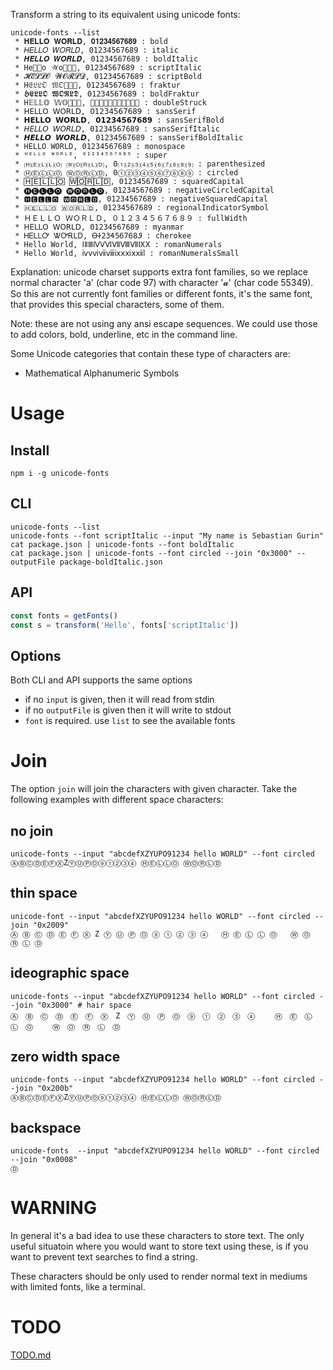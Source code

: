 Transform a string to its equivalent using unicode fonts:

```
unicode-fonts --list
 * 𝐇𝐄𝐋𝐋𝐎 𝐖𝐎𝐑𝐋𝐃, 𝟎𝟏𝟐𝟑𝟒𝟓𝟔𝟕𝟔𝟖𝟗 : bold
 * 𝐻𝐸𝐿𝐿𝑂 𝑊𝑂𝑅𝐿𝐷, 01234567689 : italic
 * 𝑯𝑬𝑳𝑳𝑶 𝑾𝑶𝑹𝑳𝑫, 01234567689 : boldItalic
 * He𝒧𝒧o 𝒲o𝒭𝒧𝒟, 01234567689 : scriptItalic
 * 𝓗𝓔𝓛𝓛𝓞 𝓦𝓞𝓡𝓛𝓓, 01234567689 : scriptBold
 * H𝔈𝔏𝔏𝔒 𝔚𝔒𝔕𝔏𝔇, 01234567689 : fraktur
 * 𝕳𝕰𝕷𝕷𝕺 𝖂𝕺𝕽𝕷𝕯, 01234567689 : boldFraktur
 * H𝔼𝕃𝕃𝕆 𝕎𝕆𝕉𝕃𝔻, 𝟘𝟙𝟚𝟛𝟜𝟝𝟞𝟟𝟞𝟠𝟡 : doubleStruck
 * 𝖧𝖤𝖫𝖫𝖮 𝖶𝖮𝖱𝖫𝖣, 𝟢𝟣𝟤𝟥𝟦𝟧𝟨𝟩𝟨𝟪𝟫 : sansSerif
 * 𝗛𝗘𝗟𝗟𝗢 𝗪𝗢𝗥𝗟𝗗, 𝟬𝟭𝟮𝟯𝟰𝟱𝟲𝟳𝟲𝟴𝟵 : sansSerifBold
 * 𝘏𝘌𝘓𝘓𝘖 𝘞𝘖𝘙𝘓𝘋, 01234567689 : sansSerifItalic
 * 𝙃𝙀𝙇𝙇𝙊 𝙒𝙊𝙍𝙇𝘿, 01234567689 : sansSerifBoldItalic
 * 𝙷𝙴𝙻𝙻𝙾 𝚆𝙾𝚁𝙻𝙳, 𝟶𝟷𝟸𝟹𝟺𝟻𝟼𝟽𝟼𝟾𝟿 : monospace
 * ᴴᴱᴸᴸᴼ ᵂᴼᴿᴸᴰ, ⁰¹²³⁴⁵⁶⁷⁶⁸⁹ : super
 * 🄗🄔🄛🄛🄞 🄦🄞🄡🄛🄓, 0⑴⑵⑶⑷⑸⑹⑺⑹⑻⑼ : parenthesized
 * ⒽⒺⓁⓁⓄ ⓌⓄⓇⓁⒹ, 0①②③④⑤⑥⑦⑥⑧⑨ : circled
 * 🄷🄴🄻🄻🄾 🅆🄾🅁🄻🄳, 01234567689 : squaredCapital
 * 🅗🅔🅛🅛🅞 🅦🅞🅡🅛🅓, 01234567689 : negativeCircledCapital
 * 🅷🅴🅻🅻🅾 🆆🅾🆁🅻🅳, 01234567689 : negativeSquaredCapital
 * 🇭🇪🇱🇱🇴 🇼🇴🇷🇱🇩, 01234567689 : regionalIndicatorSymbol
 * ＨＥＬＬＯ ＷＯＲＬＤ, ０１２３４５６７６８９ : fullWidth
 * ꓧꓰꓡꓡꓳ ꓪꓳꓣꓡꓓ, 01234567689 : myanmar
 * ᎻᎬᏞᏞᎤ ᏔᎤᎡᏞᎠ, ᎾᏐ23Ꮞ5Ꮾ7Ꮾ8Ꮽ : cherokee
 * Hello World, ⅠⅡⅢⅣⅤⅥⅦⅧⅦⅨⅩ : romanNumerals
 * Hello World, ⅳⅴⅵⅶⅷⅸⅹⅺⅹⅻⅼ : romanNumeralsSmall
```

Explanation: unicode charset supports extra font families, so we replace normal character 'a' (char code 97) with character '𝓪' (char code 55349). So this are not currently font families or different fonts, it's the same font, that provides this special characters, some of them. 

Note: these are not using any ansi escape sequences. We could use those to add colors, bold, underline, etc in the command line. 

Some Unicode categories that contain these type of characters are: 

 * Mathematical Alphanumeric Symbols

# Usage
## Install

```
npm i -g unicode-fonts
```

## CLI
```
unicode-fonts --list
unicode-fonts --font scriptItalic --input "My name is Sebastian Gurin"
cat package.json | unicode-fonts --font boldItalic
cat package.json | unicode-fonts --font circled --join "0x3000" --outputFile package-boldItalic.json
```

## API

```ts
const fonts = getFonts()
const s = transform('Hello', fonts['scriptItalic'])
```

## Options

Both CLI and API supports the same options

 * if no `input` is given, then it will read from stdin
 * if no `outputFile` is given then it will write to stdout
 * `font` is required. use `list` to see the available fonts

# Join

The option `join` will join the characters with given character. Take the following examples with different space characters: 


## no join
```
unicode-fonts --input "abcdefXZYUPO91234 hello WORLD" --font circled
ⒶⒷⒸⒹⒺⒻⓍZⓎⓊⓅⓄ⑨①②③④ ⒽⒺⓁⓁⓄ ⓌⓄⓇⓁⒹ
```
## thin space
```
unicode-font --input "abcdefXZYUPO91234 hello WORLD" --font circled --join "0x2009"
Ⓐ Ⓑ Ⓒ Ⓓ Ⓔ Ⓕ Ⓧ Z Ⓨ Ⓤ Ⓟ Ⓞ ⑨ ① ② ③ ④   Ⓗ Ⓔ Ⓛ Ⓛ Ⓞ   Ⓦ Ⓞ Ⓡ Ⓛ Ⓓ 
```
## ideographic space
```
unicode-fonts --input "abcdefXZYUPO91234 hello WORLD" --font circled --join "0x3000" # hair space
Ⓐ　Ⓑ　Ⓒ　Ⓓ　Ⓔ　Ⓕ　Ⓧ　Z　Ⓨ　Ⓤ　Ⓟ　Ⓞ　⑨　①　②　③　④　 　Ⓗ　Ⓔ　Ⓛ　Ⓛ　Ⓞ　 　Ⓦ　Ⓞ　Ⓡ　Ⓛ　Ⓓ
```
## zero width space
```
unicode-fonts --input "abcdefXZYUPO91234 hello WORLD" --font circled --join "0x200b"
Ⓐ​Ⓑ​Ⓒ​Ⓓ​Ⓔ​Ⓕ​Ⓧ​Z​Ⓨ​Ⓤ​Ⓟ​Ⓞ​⑨​①​②​③​④​ ​Ⓗ​Ⓔ​Ⓛ​Ⓛ​Ⓞ​ ​Ⓦ​Ⓞ​Ⓡ​Ⓛ​Ⓓ
```

## backspace
```
unicode-fonts  --input "abcdefXZYUPO91234 hello WORLD" --font circled --join "0x0008"
Ⓓ
```

# WARNING

In general it's a bad idea to use these characters to store text. The only useful situatoin where you would want to store text using these, is if you want to prevent text searches to find a string.

These characters should be only used to render normal text in mediums with limited fonts, like a terminal. 

# TODO

[TODO.md](TODO.md)